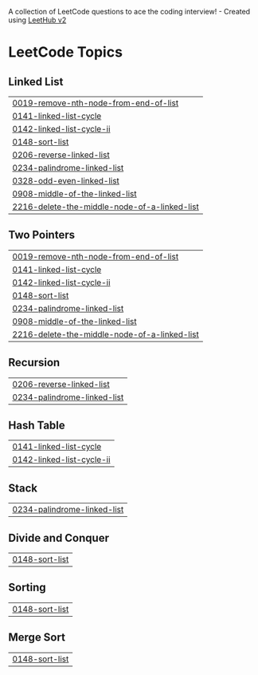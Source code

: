 A collection of LeetCode questions to ace the coding interview! - Created using [LeetHub v2](https://github.com/arunbhardwaj/LeetHub-2.0)
<!---LeetCode Topics Start-->
# LeetCode Topics
## Linked List
|  |
| ------- |
| [0019-remove-nth-node-from-end-of-list](https://github.com/Dipak-8/DSA-LinkedList/tree/master/0019-remove-nth-node-from-end-of-list) |
| [0141-linked-list-cycle](https://github.com/Dipak-8/DSA-LinkedList/tree/master/0141-linked-list-cycle) |
| [0142-linked-list-cycle-ii](https://github.com/Dipak-8/DSA-LinkedList/tree/master/0142-linked-list-cycle-ii) |
| [0148-sort-list](https://github.com/Dipak-8/DSA-LinkedList/tree/master/0148-sort-list) |
| [0206-reverse-linked-list](https://github.com/Dipak-8/DSA-LinkedList/tree/master/0206-reverse-linked-list) |
| [0234-palindrome-linked-list](https://github.com/Dipak-8/DSA-LinkedList/tree/master/0234-palindrome-linked-list) |
| [0328-odd-even-linked-list](https://github.com/Dipak-8/DSA-LinkedList/tree/master/0328-odd-even-linked-list) |
| [0908-middle-of-the-linked-list](https://github.com/Dipak-8/DSA-LinkedList/tree/master/0908-middle-of-the-linked-list) |
| [2216-delete-the-middle-node-of-a-linked-list](https://github.com/Dipak-8/DSA-LinkedList/tree/master/2216-delete-the-middle-node-of-a-linked-list) |
## Two Pointers
|  |
| ------- |
| [0019-remove-nth-node-from-end-of-list](https://github.com/Dipak-8/DSA-LinkedList/tree/master/0019-remove-nth-node-from-end-of-list) |
| [0141-linked-list-cycle](https://github.com/Dipak-8/DSA-LinkedList/tree/master/0141-linked-list-cycle) |
| [0142-linked-list-cycle-ii](https://github.com/Dipak-8/DSA-LinkedList/tree/master/0142-linked-list-cycle-ii) |
| [0148-sort-list](https://github.com/Dipak-8/DSA-LinkedList/tree/master/0148-sort-list) |
| [0234-palindrome-linked-list](https://github.com/Dipak-8/DSA-LinkedList/tree/master/0234-palindrome-linked-list) |
| [0908-middle-of-the-linked-list](https://github.com/Dipak-8/DSA-LinkedList/tree/master/0908-middle-of-the-linked-list) |
| [2216-delete-the-middle-node-of-a-linked-list](https://github.com/Dipak-8/DSA-LinkedList/tree/master/2216-delete-the-middle-node-of-a-linked-list) |
## Recursion
|  |
| ------- |
| [0206-reverse-linked-list](https://github.com/Dipak-8/DSA-LinkedList/tree/master/0206-reverse-linked-list) |
| [0234-palindrome-linked-list](https://github.com/Dipak-8/DSA-LinkedList/tree/master/0234-palindrome-linked-list) |
## Hash Table
|  |
| ------- |
| [0141-linked-list-cycle](https://github.com/Dipak-8/DSA-LinkedList/tree/master/0141-linked-list-cycle) |
| [0142-linked-list-cycle-ii](https://github.com/Dipak-8/DSA-LinkedList/tree/master/0142-linked-list-cycle-ii) |
## Stack
|  |
| ------- |
| [0234-palindrome-linked-list](https://github.com/Dipak-8/DSA-LinkedList/tree/master/0234-palindrome-linked-list) |
## Divide and Conquer
|  |
| ------- |
| [0148-sort-list](https://github.com/Dipak-8/DSA-LinkedList/tree/master/0148-sort-list) |
## Sorting
|  |
| ------- |
| [0148-sort-list](https://github.com/Dipak-8/DSA-LinkedList/tree/master/0148-sort-list) |
## Merge Sort
|  |
| ------- |
| [0148-sort-list](https://github.com/Dipak-8/DSA-LinkedList/tree/master/0148-sort-list) |
<!---LeetCode Topics End-->